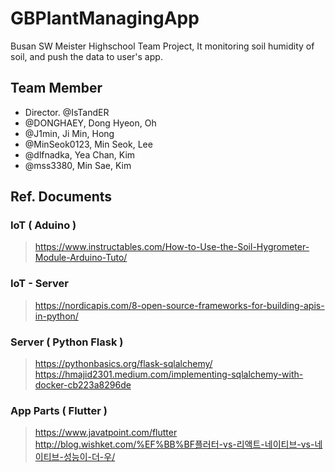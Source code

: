 # GBPlantManagingApp
Busan SW Meister Highschool Team Project, It monitoring soil humidity of soil, and push the data to user's app.

## Team Member
- Director. @IsTandER 
- @DONGHAEY, Dong Hyeon, Oh
- @J1min, Ji Min, Hong
- @MinSeok0123, Min Seok, Lee
- @dlfnadka, Yea Chan, Kim
- @mss3380, Min Sae, Kim










## Ref. Documents
### IoT ( Aduino )
> https://www.instructables.com/How-to-Use-the-Soil-Hygrometer-Module-Arduino-Tuto/

### IoT - Server
> https://nordicapis.com/8-open-source-frameworks-for-building-apis-in-python/

### Server ( Python Flask )
> https://pythonbasics.org/flask-sqlalchemy/
https://hmajid2301.medium.com/implementing-sqlalchemy-with-docker-cb223a8296de

### App Parts ( Flutter )
> https://www.javatpoint.com/flutter
> http://blog.wishket.com/%EF%BB%BF플러터-vs-리액트-네이티브-vs-네이티브-성능이-더-우/
